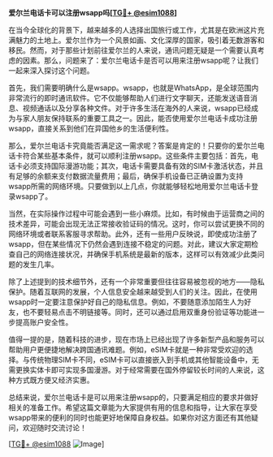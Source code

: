 **爱尔兰电话卡可以注册wsapp吗[[TG💪+ @esim1088](https://t.me/s/esim1088)]**

在当今全球化的背景下，越来越多的人选择出国旅行或工作，尤其是在欧洲这片充满魅力的土地上。爱尔兰作为一个风景如画、文化深厚的国家，吸引着无数游客和移民。然而，对于那些计划前往爱尔兰的人来说，通讯问题无疑是一个需要认真考虑的因素。那么，问题来了：爱尔兰电话卡是否可以用来注册wsapp呢？让我们一起来深入探讨这个问题。

首先，我们需要明确什么是wsapp。wsapp，也就是WhatsApp，是全球范围内非常流行的即时通讯软件。它不仅能够帮助人们进行文字聊天，还能发送语音消息、视频通话以及分享各种文件。对于许多生活在海外的人来说，wsapp已经成为与家人朋友保持联系的重要工具之一。因此，能否使用爱尔兰电话卡成功注册wsapp，直接关系到他们在异国他乡的生活便利性。

那么，爱尔兰电话卡究竟能否满足这一需求呢？答案是肯定的！只要你的爱尔兰电话卡符合某些基本条件，就可以顺利注册wsapp。这些条件主要包括：首先，电话卡必须支持国际漫游功能；其次，电话卡需要具备有效的SIM卡激活状态，并且有足够的余额来支付数据流量费用；最后，确保手机设备已正确设置为支持wsapp所需的网络环境。只要做到以上几点，你就能够轻松地用爱尔兰电话卡登录wsapp了。

当然，在实际操作过程中可能会遇到一些小麻烦。比如，有时候由于运营商之间的技术差异，可能会出现无法正常接收验证码的情况。这时，你可以尝试更换不同的网络环境或者联系客服寻求帮助。此外，还有一些用户反映说，即使成功注册了wsapp，但在某些情况下仍然会遇到连接不稳定的问题。对此，建议大家定期检查自己的网络连接状况，并确保手机系统是最新的版本，这样可以有效减少此类问题的发生几率。

除了上述提到的技术细节外，还有一个非常重要但往往容易被忽视的地方——隐私保护。随着互联网的发展，个人信息安全越来越受到人们的关注。因此，在使用wsapp时一定要注意保护好自己的隐私信息。例如，不要随意添加陌生人为好友，也不要轻易点击不明链接等。同时，还可以通过启用双重身份验证等功能进一步提高账户安全性。

值得一提的是，随着科技的进步，现在市场上已经出现了许多新型产品和服务可以帮助用户更便捷地解决跨国通讯难题。例如，eSIM卡就是一种非常受欢迎的选择。与传统物理SIM卡不同，eSIM卡可以直接嵌入到手机或其他智能设备中，无需更换实体卡即可实现多国漫游。对于经常需要在国外停留较长时间的人来说，这种方式既方便又经济实惠。

总结来说，爱尔兰电话卡是可以用来注册wsapp的，只要满足相应的要求并做好相关的准备工作。希望这篇文章能为大家提供有用的信息和指导，让大家在享受wsapp带来的便利的同时也能更好地保障自身权益。如果你对这方面还有其他疑问，欢迎随时交流讨论！

[[TG💪+ @esim1088](https://t.me/s/esim1088) ![Image](https://i.postimg.cc/4NQfJmqS/Snipaste-2025-05-13-00-14-12.png)]